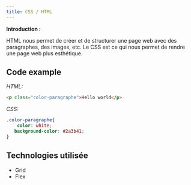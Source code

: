 ```yaml
---
title: CSS / HTML
---
```

**Introduction :**


HTML nous permet de créer et de structurer une page web avec des paragraphes, des images, etc. 
Le CSS est ce qui nous permet de rendre une page web plus esthétique.

## Code example

*HTML:*
```html
<p class="color-paragraphe">Hello world</p>
```
*CSS:*

```CSS
.color-paragraphe{
    color: white;
   background-color: #2a3b41;
}
```
## Technologies utilisée

- Grid
- Flex